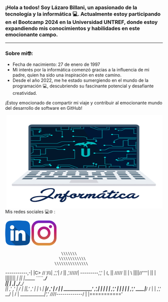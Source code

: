<h3>¡Hola a todos! Soy Lázaro Billani, un apasionado de la tecnología y la informática 💻. Actualmente estoy participando en el Bootcamp 2024 en la Universidad UNTREF, donde estoy expandiendo mis conocimientos y habilidades en este emocionante campo.</h3>
<hr>

<h3>Sobre mi🤓:</h3>
<ul>
  <li>
    Fecha de nacimiento: 27 de enero de 1997
  </li>
  <li>
    Mi interés por la informática comenzó gracias a la influencia de mi padre, quien ha sido una inspiración en este camino.
  </li>
  <li>
    Desde el año 2022, me he estado sumergiendo en el mundo de la programación 💻, descubriendo su fascinante potencial y desafiante creatividad.
  </li>
</ul>
¡Estoy emocionado de compartir mi viaje y contribuir al emocionante mundo del desarrollo de software en GitHub!





<img align='right' src='giphy.gif'
width='500' height="300"/>


Mis redes sociales 💻🌐 :
 
  <a href="https://www.linkedin.com/in/lazaro-billani/">
  <img width="80" heigth="80" src="linkedin.png"></a>
 <a href="https://www.instagram.com/lazarobillani/">
  <img width="80" heigth="80" src="instagram.png"></a>




















                             \\\\\\\
                            \\\\\\\\\\\\
                          \\\\\\\\\\\\\\\
  -----------,-|           |C>   // )\\\\|
           ,','|          /    || ,'/////|
---------,','  |         (,    ||   /////
         ||    |          \\  ||||//''''|
         ||    |           |||||||     _|
         ||    |______      `````\____/ \
         ||    |     ,|         _/_____/ \
         ||  ,'    ,' |        /          |
         ||,'    ,'   |       |         \  |
_________|/    ,'     |      /           | |
_____________,'      ,',_____|      |    | |
             |     ,','      |      |    | |
             |   ,','    ____|_____/    /  |
             | ,','  __/ |             /   |
_____________|','   ///_/-------------/   |
              |==========='